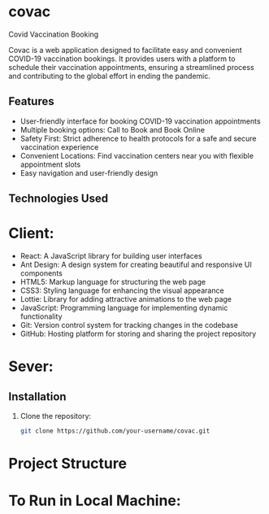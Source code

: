 # covac
Covid Vaccination Booking

Covac is a web application designed to facilitate easy and convenient COVID-19 vaccination bookings. It provides users with a platform to schedule their vaccination appointments, ensuring a streamlined process and contributing to the global effort in ending the pandemic.

## Features

- User-friendly interface for booking COVID-19 vaccination appointments
- Multiple booking options: Call to Book and Book Online
- Safety First: Strict adherence to health protocols for a safe and secure vaccination experience
- Convenient Locations: Find vaccination centers near you with flexible appointment slots
- Easy navigation and user-friendly design

## Technologies Used

# Client:
- React: A JavaScript library for building user interfaces
- Ant Design: A design system for creating beautiful and responsive UI components
- HTML5: Markup language for structuring the web page
- CSS3: Styling language for enhancing the visual appearance
- Lottie: Library for adding attractive animations to the web page
- JavaScript: Programming language for implementing dynamic functionality
- Git: Version control system for tracking changes in the codebase
- GitHub: Hosting platform for storing and sharing the project repository

# Sever:

## Installation

1. Clone the repository:

   ```bash
   git clone https://github.com/your-username/covac.git

# Project Structure


# To Run in Local Machine:
